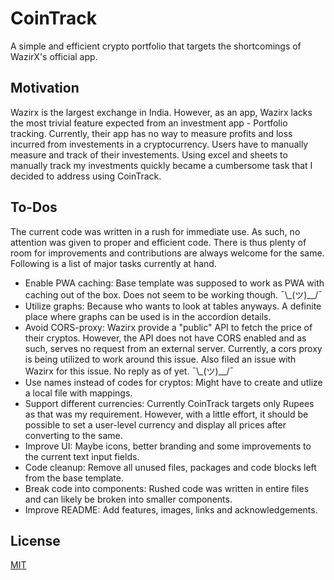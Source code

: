# CoinTrack

A simple and efficient crypto portfolio that targets the shortcomings of WazirX's official app.

## Motivation

Wazirx is the largest exchange in India. However, as an app, Wazirx lacks the most trivial feature
expected from an investment app - Portfolio tracking. Currently, their app has no way to measure
profits and loss incurred from investements in a cryptocurrency. Users have to manually measure
and track of their investements. Using excel and sheets to manually track my investments quickly
became a cumbersome task that I decided to address using CoinTrack.

## To-Dos

The current code was written in a rush for immediate use. As such, no attention was given to
proper and efficient code. There is thus plenty of room for improvements and contributions are
always welcome for the same.
Following is a list of major tasks currently at hand.

- Enable PWA caching: Base template was supposed to work as PWA with caching out of the box. Does
  not seem to be working though. ¯\\_(ツ)__/¯
- Utilize graphs: Because who wants to look at tables anyways. A definite place where graphs can be
  used is in the accordion details.
- Avoid CORS-proxy: Wazirx provide a "public" API to fetch the price of their cryptos. However, the API
  does not have CORS enabled and as such, serves no request from an external server. Currently, a cors
  proxy is being utilized to work around this issue. Also filed an issue with Wazirx for this issue.
  No reply as of yet. ¯\\_(ツ)__/¯
- Use names instead of codes for cryptos: Might have to create and utlize a local file with mappings.
- Support different currencies: Currently CoinTrack targets only Rupees as that was my requirement.
  However, with a little effort, it should be possible to set a user-level currency and display all
  prices after converting to the same.
- Improve UI: Maybe icons, better branding and some improvements to the current text input fields.
- Code cleanup: Remove all unused files, packages and code blocks left from the base template.
- Break code into components: Rushed code was written in entire files and can likely be broken into
  smaller components.
- Improve README: Add features, images, links and acknowledgements.

## License

[MIT](./LICENSE)
